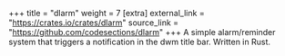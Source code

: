 +++
title = "dlarm"
weight = 7
[extra]
external_link = "https://crates.io/crates/dlarm"
source_link = "https://github.com/codesections/dlarm"
+++
A simple alarm/reminder system that triggers a notification in the dwm title bar. Written in Rust.
